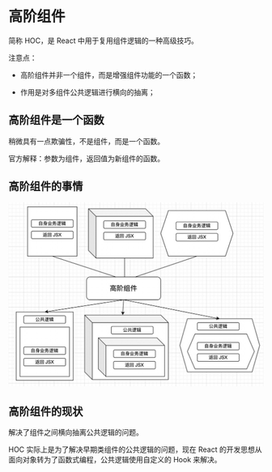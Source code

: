 # 高阶组件

简称 HOC，是 React 中用于复用组件逻辑的一种高级技巧。

注意点：

- 高阶组件并非一个组件，而是增强组件功能的一个函数；

- 作用是对多组件公共逻辑进行横向的抽离；

## 高阶组件是一个函数

稍微具有一点欺骗性，不是组件，而是一个函数。

官方解释：参数为组件，返回值为新组件的函数。

## 高阶组件的事情

![alt text](image.png)

## 高阶组件的现状

解决了组件之间横向抽离公共逻辑的问题。

HOC 实际上是为了解决早期类组件的公共逻辑的问题，现在 React 的开发思想从面向对象转为了函数式编程，公共逻辑使用自定义的 Hook 来解决。